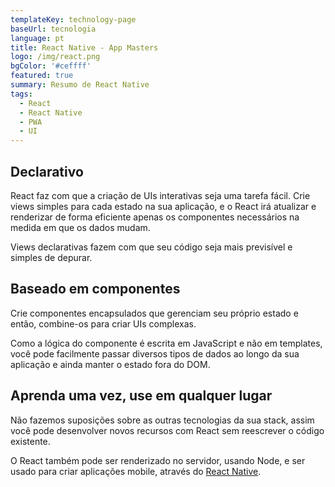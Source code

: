 ```yaml
---
templateKey: technology-page
baseUrl: tecnologia
language: pt
title: React Native - App Masters
logo: /img/react.png
bgColor: '#ceffff'
featured: true
summary: Resumo de React Native
tags:
  - React
  - React Native
  - PWA
  - UI
---
```

## Declarativo
React faz com que a criação de UIs interativas seja uma tarefa fácil. Crie views simples para cada estado na sua aplicação, e o React irá atualizar e renderizar de forma eficiente apenas os componentes necessários na medida em que os dados mudam.

Views declarativas fazem com que seu código seja mais previsível e simples de depurar.

## Baseado em componentes
Crie componentes encapsulados que gerenciam seu próprio estado e então, combine-os para criar UIs complexas.

Como a lógica do componente é escrita em JavaScript e não em templates, você pode facilmente passar diversos tipos de dados ao longo da sua aplicação e ainda manter o estado fora do DOM.

## Aprenda uma vez, use em qualquer lugar
Não fazemos suposições sobre as outras tecnologias da sua stack, assim você pode desenvolver novos recursos com React sem reescrever o código existente.

O React também pode ser renderizado no servidor, usando Node, e ser usado para criar aplicações mobile, através do [React Native](/tags/react-native).

